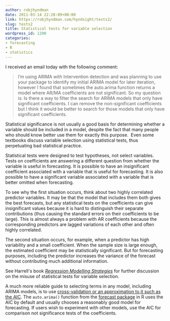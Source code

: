 ```yaml
---
author: robjhyndman
date: 2011-03-14 22:28:09+00:00
link: https://robjhyndman.com/hyndsight/tests2/
slug: tests2
title: Statistical tests for variable selection
wordpress_id: 1290
categories:
- forecasting
- R
- statistics
---
```


I received an email today with the following comment:


>I’m using ARIMA with Intervention detection and was planning to use your package to identify my initial ARIMA model for later iteration, however I found that sometimes the auto.arima function returns a model where AR/MA coefficients are not significant. So my question is: Is there a way to filter the search for ARIMA models that only have significant coefficients. I can remove the non-significant coefficients but I think it would be better to search for those models that only have significant coefficients.


Statistical significance is not usually a good basis for determining whether a variable should be included in a model, despite the fact that many people who should know better use them for exactly this purpose.  Even some textbooks discuss variable selection using statistical tests, thus perpetuating bad statistical practice.

Statistical tests were designed to test hypotheses, not select variables. Tests on coefficients are answering a different question from whether the variable is useful in forecasting. It is possible to have an insignificant coefficient associated with a variable that is useful for forecasting. It is also possible to have a significant variable associated with a variable that is better omitted when forecasting.

To see why the first situation occurs, think about two highly correlated predictor variables. It may be that the model that includes them both gives the best forecasts, but any statistical tests on the coefficients can give insignificant values because it is hard to distinguish their separate contributions (thus causing the standard errors on their coefficients to be large). This is almost always a problem with AR coefficients because the corresponding predictors are lagged variations of each other and often highly correlated.

The second situation occurs, for example, when a predictor has high variability and a small coefficient. When the sample size is large enough, the estimated coefficient may be statistically significant. But for forecasting purposes, including the predictor increases the variance of the forecast without contributing much additional information.

See Harrell's book _[Regression Modelling Strategies](http://www.amazon.com/gp/product/0387952322/ref=as_li_ss_tl?ie=UTF8&tag=prorobjhyn-20&linkCode=as2&camp=1789&creative=390957&creativeASIN=0387952322)_ for further discussion on the misuse of statistical tests for variable selection.

A much more reliable guide to selecting terms in any model, including ARIMA models, is to use [cross-validation or an approximation to it such as the AIC](/hyndsight/crossvalidation/). The `auto.arima()` function from the [forecast package](http://github.com/robjhyndman/forecast/) in R uses the AIC by default and usually chooses a reasonably good model for forecasting. If users wish to experiment with other models, use the AIC for comparison not significance tests of the coefficients.
